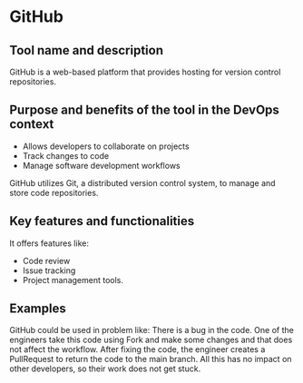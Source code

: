 # GitHub

## Tool name and description

GitHub is a web-based platform that provides hosting for version control repositories.

## Purpose and benefits of the tool in the DevOps context

* Allows developers to collaborate on projects
* Track changes to code
* Manage software development workflows
  
GitHub utilizes Git, a distributed version control system, to manage and store code repositories.

## Key features and functionalities

It offers features like:
* Code review
* Issue tracking
* Project management tools.

## Examples

GitHub could be used in problem like: 
There is a bug in the code. One of the engineers take this code using Fork and make some changes and that does not affect the workflow. After fixing the code, the engineer creates a PullRequest to return the code to the main branch. All this has no impact on other developers, so their work does not get stuck.
